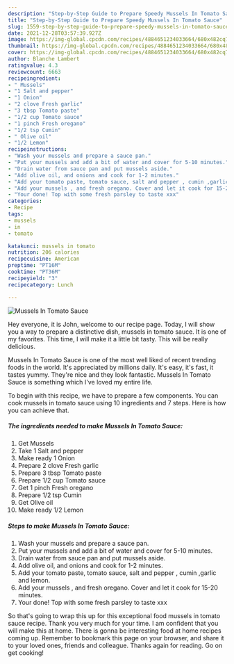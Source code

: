 ```yaml
---
description: "Step-by-Step Guide to Prepare Speedy Mussels In Tomato Sauce"
title: "Step-by-Step Guide to Prepare Speedy Mussels In Tomato Sauce"
slug: 1559-step-by-step-guide-to-prepare-speedy-mussels-in-tomato-sauce
date: 2021-12-28T03:57:39.927Z
image: https://img-global.cpcdn.com/recipes/4884651234033664/680x482cq70/mussels-in-tomato-sauce-recipe-main-photo.jpg
thumbnail: https://img-global.cpcdn.com/recipes/4884651234033664/680x482cq70/mussels-in-tomato-sauce-recipe-main-photo.jpg
cover: https://img-global.cpcdn.com/recipes/4884651234033664/680x482cq70/mussels-in-tomato-sauce-recipe-main-photo.jpg
author: Blanche Lambert
ratingvalue: 4.3
reviewcount: 6663
recipeingredient:
- " Mussels"
- "1 Salt and pepper"
- "1 Onion"
- "2 clove Fresh garlic"
- "3 tbsp Tomato paste"
- "1/2 cup Tomato sauce"
- "1 pinch Fresh oregano"
- "1/2 tsp Cumin"
- " Olive oil"
- "1/2 Lemon"
recipeinstructions:
- "Wash your mussels and prepare a sauce pan."
- "Put your mussels and add a bit of water and cover for 5-10 minutes."
- "Drain water from sauce pan and put mussels aside."
- "Add olive oil, and onions and cook for 1-2 minutes."
- "Add your tomato paste, tomato sauce, salt and pepper , cumin ,garlic and lemon."
- "Add your mussels , and fresh oregano. Cover and let it cook for 15-20 minutes."
- "Your done! Top with some fresh parsley to taste xxx"
categories:
- Recipe
tags:
- mussels
- in
- tomato

katakunci: mussels in tomato 
nutrition: 206 calories
recipecuisine: American
preptime: "PT16M"
cooktime: "PT36M"
recipeyield: "3"
recipecategory: Lunch

---
```



![Mussels In Tomato Sauce](https://img-global.cpcdn.com/recipes/4884651234033664/680x482cq70/mussels-in-tomato-sauce-recipe-main-photo.jpg)

Hey everyone, it is John, welcome to our recipe page. Today, I will show you a way to prepare a distinctive dish, mussels in tomato sauce. It is one of my favorites. This time, I will make it a little bit tasty. This will be really delicious.



Mussels In Tomato Sauce is one of the most well liked of recent trending foods in the world. It's appreciated by millions daily. It's easy, it's fast, it tastes yummy. They're nice and they look fantastic. Mussels In Tomato Sauce is something which I've loved my entire life.


To begin with this recipe, we have to prepare a few components. You can cook mussels in tomato sauce using 10 ingredients and 7 steps. Here is how you can achieve that.

<!--inarticleads1-->

##### The ingredients needed to make Mussels In Tomato Sauce:

1. Get  Mussels
1. Take 1 Salt and pepper
1. Make ready 1 Onion
1. Prepare 2 clove Fresh garlic
1. Prepare 3 tbsp Tomato paste
1. Prepare 1/2 cup Tomato sauce
1. Get 1 pinch Fresh oregano
1. Prepare 1/2 tsp Cumin
1. Get  Olive oil
1. Make ready 1/2 Lemon




<!--inarticleads2-->

##### Steps to make Mussels In Tomato Sauce:

1. Wash your mussels and prepare a sauce pan.
1. Put your mussels and add a bit of water and cover for 5-10 minutes.
1. Drain water from sauce pan and put mussels aside.
1. Add olive oil, and onions and cook for 1-2 minutes.
1. Add your tomato paste, tomato sauce, salt and pepper , cumin ,garlic and lemon.
1. Add your mussels , and fresh oregano. Cover and let it cook for 15-20 minutes.
1. Your done! Top with some fresh parsley to taste xxx




So that's going to wrap this up for this exceptional food mussels in tomato sauce recipe. Thank you very much for your time. I am confident that you will make this at home. There is gonna be interesting food at home recipes coming up. Remember to bookmark this page on your browser, and share it to your loved ones, friends and colleague. Thanks again for reading. Go on get cooking!

